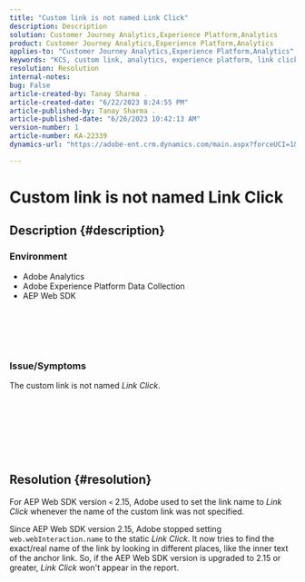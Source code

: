 ```yaml
---
title: "Custom link is not named Link Click"
description: Description
solution: Customer Journey Analytics,Experience Platform,Analytics
product: Customer Journey Analytics,Experience Platform,Analytics
applies-to: "Customer Journey Analytics,Experience Platform,Analytics"
keywords: "KCS, custom link, analytics, experience platform, link click, web SDK"
resolution: Resolution
internal-notes: 
bug: False
article-created-by: Tanay Sharma .
article-created-date: "6/22/2023 8:24:55 PM"
article-published-by: Tanay Sharma .
article-published-date: "6/26/2023 10:42:13 AM"
version-number: 1
article-number: KA-22339
dynamics-url: "https://adobe-ent.crm.dynamics.com/main.aspx?forceUCI=1&pagetype=entityrecord&etn=knowledgearticle&id=0b3f78d4-3a11-ee11-8f6d-6045bd006295"

---
```

# Custom link is not named Link Click

## Description {#description}


### <b>Environment</b>

- Adobe Analytics
- Adobe Experience Platform Data Collection
- AEP Web SDK

<br><br> <br><br>
### <b>Issue/Symptoms</b>

The custom link is not named *Link Click*.
<br><br> <br>

<br><br><br> <br>

## Resolution {#resolution}


For AEP Web SDK version `<` 2.15, Adobe used to set the link name to *Link Click* whenever the name of the custom link was not specified.

Since AEP Web SDK version 2.15, Adobe stopped setting `web.webInteraction.name` to the static *Link Click*. It now tries to find the exact/real name of the link by looking in different places, like the inner text of the anchor link. So, if the AEP Web SDK version is upgraded to 2.15 or greater, *Link Click* won't appear in the report.
